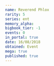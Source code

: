 ```yaml
---
name: Reverend Phlox
rarity: 5
series: ent
memory_alpha:
bigbook_tier: -1
events: 0
in_portal: true
date: 16/08/2018
obtained: Event
mega: true
published: true
---
```



